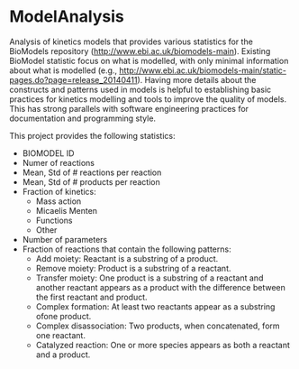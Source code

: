 # ModelAnalysis
Analysis of kinetics models that provides various statistics for
the BioModels repository (http://www.ebi.ac.uk/biomodels-main).
Existing BioModel statistic focus on what is modelled, with only
minimal information about what is modelled (e.g., http://www.ebi.ac.uk/biomodels-main/static-pages.do?page=release_20140411). Having more
details about the constructs and patterns used in models is helpful
to establishing basic practices for kinetics modelling and tools
to improve the quality of models. This has strong parallels
with software engineering practices for documentation and
programming style.

This project provides the following statistics:

- BIOMODEL ID
- Numer of reactions
- Mean, Std of # reactions per reaction
- Mean, Std of # products per reaction
- Fraction of kinetics:
  - Mass action
  - Micaelis Menten
  - Functions
  - Other
- Number of parameters
- Fraction of reactions that contain the following patterns:
  - Add moiety: Reactant is a substring of a product.
  - Remove moiety: Product is a substring of a reactant.
  - Transfer moiety: One product is a substring of a reactant and
    another reactant appears as a product with the difference
    between the first reactant and product.
  - Complex formation: At least two reactants appear as a substring ofone product.
  - Complex disassociation: Two products, when concatenated, form one reactant.
  - Catalyzed reaction: One or more species appears as both a reactant and a product.
